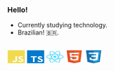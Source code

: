 ### Hello!

-  Currently studying technology.
-  Brazilian! 🇧🇷.

<div style="display: inline_block"><br>
  <img align="center" alt="Otavio-Js" height="30" width="40" src="https://raw.githubusercontent.com/devicons/devicon/master/icons/javascript/javascript-plain.svg">
  <img align="center" alt="Otavio-Ts" height="30" width="40" src="https://raw.githubusercontent.com/devicons/devicon/master/icons/typescript/typescript-plain.svg">
  <img align="center" alt="Otavio-React" height="30" width="40" src="https://raw.githubusercontent.com/devicons/devicon/master/icons/react/react-original.svg">
  <img align="center" alt="Otavio-HTML" height="30" width="40" src="https://raw.githubusercontent.com/devicons/devicon/master/icons/html5/html5-original.svg">
  <img align="center" alt="Otavio-CSS" height="30" width="40" src="https://raw.githubusercontent.com/devicons/devicon/master/icons/css3/css3-original.svg">
</div>

